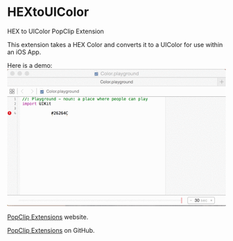 # HEXtoUIColor
HEX to UIColor PopClip Extension

This extension takes a HEX Color and converts it to a UIColor for use within an iOS App.

Here is a demo:
![HEX to UIColor ](/HEXtoUIColor.gif "Preview of PopClip Extension")

[PopClip Extensions](https://pilotmoon.com/popclip/extensions/) website.

[PopClip Extensions](https://github.com/pilotmoon/PopClip-Extensions) on GitHub.

